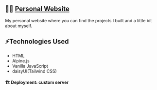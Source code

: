 ## 👨‍💻 [Personal Website](http://guidotti.solutions)

My personal website where you can find the projects I built and a little bit about myself.

## ⚡Technologies Used
- HTML
- Alpine.js
- Vanilla JavaScript
- daisyUI(Tailwind CSS)

#### 🏗️ Deployment: custom server


